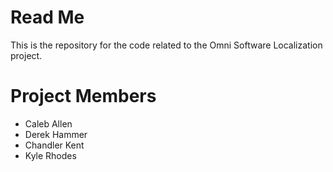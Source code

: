 Read Me
=======

This is the repository for the code related to the Omni Software Localization project.

Project Members
===============
* Caleb Allen
* Derek Hammer
* Chandler Kent
* Kyle Rhodes